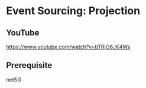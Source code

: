 # Event Sourcing: Projection

## YouTube
https://www.youtube.com/watch?v=bTRjO6JK4Ws

## Prerequisite 
net5.0
